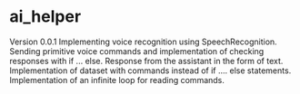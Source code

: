 # ai_helper

Version 0.0.1
Implementing voice recognition using SpeechRecognition. Sending primitive voice commands and implementation of checking responses with if ... else. Response from the assistant in the form of text.
Implementation of dataset with commands instead of if .... else statements.
Implementation of an infinite loop for reading commands.
